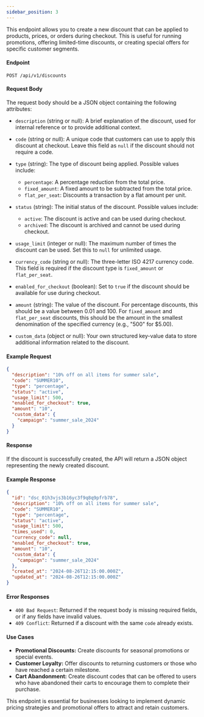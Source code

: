 ```yaml
---
sidebar_position: 3
---
```



This endpoint allows you to create a new discount that can be applied to products, prices, or orders during checkout. This is useful for running promotions, offering limited-time discounts, or creating special offers for specific customer segments.

#### Endpoint

```http
POST /api/v1/discounts
```

#### Request Body

The request body should be a JSON object containing the following attributes:

- `description` (string or null): A brief explanation of the discount, used for internal reference or to provide additional context.

- `code` (string or null): A unique code that customers can use to apply this discount at checkout. Leave this field as `null` if the discount should not require a code.

- `type` (string): The type of discount being applied. Possible values include:
  - `percentage`: A percentage reduction from the total price.
  - `fixed_amount`: A fixed amount to be subtracted from the total price.
  - `flat_per_seat`: Discounts a transaction by a flat amount per unit.

- `status` (string): The initial status of the discount. Possible values include:
  - `active`: The discount is active and can be used during checkout.
  - `archived`: The discount is archived and cannot be used during checkout.

- `usage_limit` (integer or null): The maximum number of times the discount can be used. Set this to `null` for unlimited usage.

- `currency_code` (string or null): The three-letter ISO 4217 currency code. This field is required if the discount type is `fixed_amount` or `flat_per_seat`.

- `enabled_for_checkout` (boolean): Set to `true` if the discount should be available for use during checkout.

- `amount` (string): The value of the discount. For percentage discounts, this should be a value between 0.01 and 100. For `fixed_amount` and `flat_per_seat` discounts, this should be the amount in the smallest denomination of the specified currency (e.g., "500" for $5.00).

- `custom_data` (object or null): Your own structured key-value data to store additional information related to the discount.

#### Example Request

```json
{
  "description": "10% off on all items for summer sale",
  "code": "SUMMER10",
  "type": "percentage",
  "status": "active",
  "usage_limit": 500,
  "enabled_for_checkout": true,
  "amount": "10",
  "custom_data": {
    "campaign": "summer_sale_2024"
  }
}
```

#### Response

If the discount is successfully created, the API will return a JSON object representing the newly created discount.

#### Example Response

```json
{
  "id": "dsc_01h3vjs3b16yc3f9q8q9pfrb78",
  "description": "10% off on all items for summer sale",
  "code": "SUMMER10",
  "type": "percentage",
  "status": "active",
  "usage_limit": 500,
  "times_used": 0,
  "currency_code": null,
  "enabled_for_checkout": true,
  "amount": "10",
  "custom_data": {
    "campaign": "summer_sale_2024"
  },
  "created_at": "2024-08-26T12:15:00.000Z",
  "updated_at": "2024-08-26T12:15:00.000Z"
}
```

#### Error Responses

- `400 Bad Request`: Returned if the request body is missing required fields, or if any fields have invalid values.
- `409 Conflict`: Returned if a discount with the same `code` already exists.

#### Use Cases

- **Promotional Discounts:** Create discounts for seasonal promotions or special events.
- **Customer Loyalty:** Offer discounts to returning customers or those who have reached a certain milestone.
- **Cart Abandonment:** Create discount codes that can be offered to users who have abandoned their carts to encourage them to complete their purchase.

This endpoint is essential for businesses looking to implement dynamic pricing strategies and promotional offers to attract and retain customers.